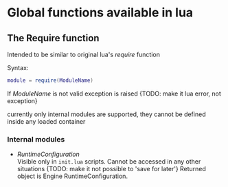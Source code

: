 
# Global functions available in lua

## The Require function

Intended to be similar to original lua's *require* function

Syntax:
```lua
module = require(ModuleName)
```

If *ModuleName* is not valid exception is raised {TODO: make it lua error, not exception}

currently only internal modules are supported, they cannot be defined inside any loaded container

### Internal modules

* _RuntimeConfiguration_ \
Visible only in `init.lua` scripts. Cannot be accessed in any other situations {TODO: make it not possible to 'save for later'}
Returned object is Engine RuntimeConfiguration.

